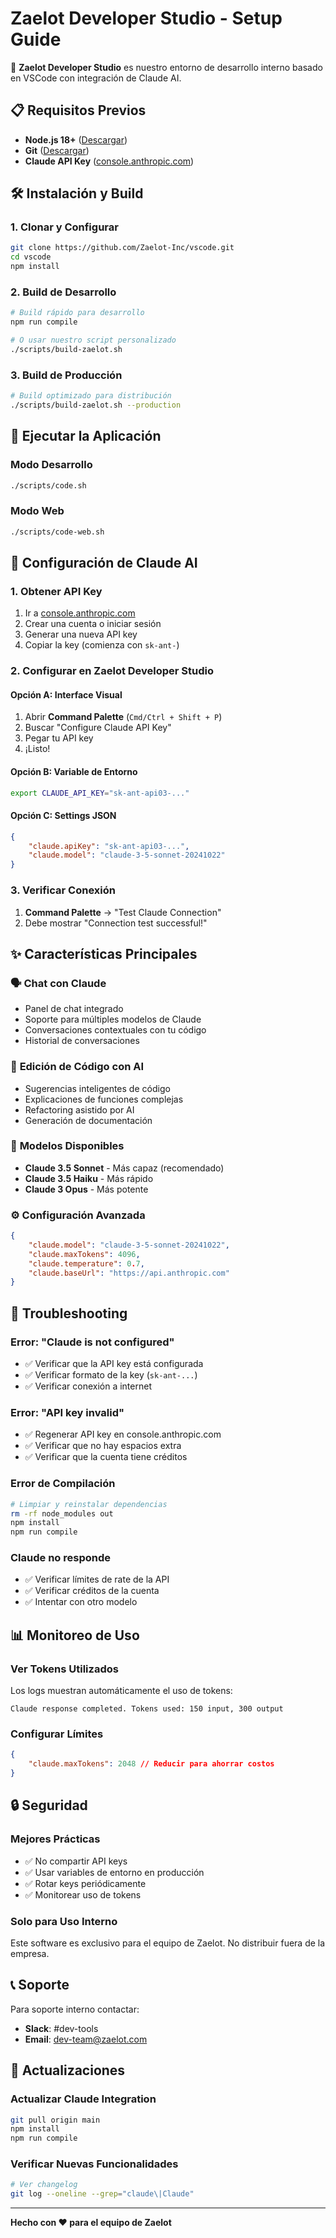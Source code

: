 # Zaelot Developer Studio - Setup Guide

🚀 **Zaelot Developer Studio** es nuestro entorno de desarrollo interno basado en VSCode con integración de Claude AI.

## 📋 Requisitos Previos

- **Node.js 18+** ([Descargar](https://nodejs.org/))
- **Git** ([Descargar](https://git-scm.com/))
- **Claude API Key** ([console.anthropic.com](https://console.anthropic.com))

## 🛠 Instalación y Build

### 1. Clonar y Configurar

```bash
git clone https://github.com/Zaelot-Inc/vscode.git
cd vscode
npm install
```

### 2. Build de Desarrollo

```bash
# Build rápido para desarrollo
npm run compile

# O usar nuestro script personalizado
./scripts/build-zaelot.sh
```

### 3. Build de Producción

```bash
# Build optimizado para distribución
./scripts/build-zaelot.sh --production
```

## 🚀 Ejecutar la Aplicación

### Modo Desarrollo

```bash
./scripts/code.sh
```

### Modo Web

```bash
./scripts/code-web.sh
```

## 🤖 Configuración de Claude AI

### 1. Obtener API Key

1. Ir a [console.anthropic.com](https://console.anthropic.com)
2. Crear una cuenta o iniciar sesión
3. Generar una nueva API key
4. Copiar la key (comienza con `sk-ant-`)

### 2. Configurar en Zaelot Developer Studio

#### Opción A: Interface Visual

1. Abrir **Command Palette** (`Cmd/Ctrl + Shift + P`)
2. Buscar "Configure Claude API Key"
3. Pegar tu API key
4. ¡Listo!

#### Opción B: Variable de Entorno

```bash
export CLAUDE_API_KEY="sk-ant-api03-..."
```

#### Opción C: Settings JSON

```json
{
	"claude.apiKey": "sk-ant-api03-...",
	"claude.model": "claude-3-5-sonnet-20241022"
}
```

### 3. Verificar Conexión

1. **Command Palette** → "Test Claude Connection"
2. Debe mostrar "Connection test successful!"

## ✨ Características Principales

### 🗣 **Chat con Claude**

- Panel de chat integrado
- Soporte para múltiples modelos de Claude
- Conversaciones contextuales con tu código
- Historial de conversaciones

### 📝 **Edición de Código con AI**

- Sugerencias inteligentes de código
- Explicaciones de funciones complejas
- Refactoring asistido por AI
- Generación de documentación

### 🔧 **Modelos Disponibles**

- **Claude 3.5 Sonnet** - Más capaz (recomendado)
- **Claude 3.5 Haiku** - Más rápido
- **Claude 3 Opus** - Más potente

### ⚙️ **Configuración Avanzada**

```json
{
	"claude.model": "claude-3-5-sonnet-20241022",
	"claude.maxTokens": 4096,
	"claude.temperature": 0.7,
	"claude.baseUrl": "https://api.anthropic.com"
}
```

## 🚨 Troubleshooting

### Error: "Claude is not configured"

- ✅ Verificar que la API key está configurada
- ✅ Verificar formato de la key (`sk-ant-...`)
- ✅ Verificar conexión a internet

### Error: "API key invalid"

- ✅ Regenerar API key en console.anthropic.com
- ✅ Verificar que no hay espacios extra
- ✅ Verificar que la cuenta tiene créditos

### Error de Compilación

```bash
# Limpiar y reinstalar dependencias
rm -rf node_modules out
npm install
npm run compile
```

### Claude no responde

- ✅ Verificar límites de rate de la API
- ✅ Verificar créditos de la cuenta
- ✅ Intentar con otro modelo

## 📊 Monitoreo de Uso

### Ver Tokens Utilizados

Los logs muestran automáticamente el uso de tokens:

```
Claude response completed. Tokens used: 150 input, 300 output
```

### Configurar Límites

```json
{
	"claude.maxTokens": 2048 // Reducir para ahorrar costos
}
```

## 🔒 Seguridad

### Mejores Prácticas

- ✅ No compartir API keys
- ✅ Usar variables de entorno en producción
- ✅ Rotar keys periódicamente
- ✅ Monitorear uso de tokens

### Solo para Uso Interno

Este software es exclusivo para el equipo de Zaelot. No distribuir fuera de la empresa.

## 📞 Soporte

Para soporte interno contactar:

- **Slack**: #dev-tools
- **Email**: dev-team@zaelot.com

## 🔄 Actualizaciones

### Actualizar Claude Integration

```bash
git pull origin main
npm install
npm run compile
```

### Verificar Nuevas Funcionalidades

```bash
# Ver changelog
git log --oneline --grep="claude\|Claude"
```

---

**Hecho con ❤️ para el equipo de Zaelot**
